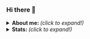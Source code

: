 ### Hi there 👋

<!--
**jrmreis/jrmreis** is a ✨ _special_ ✨ repository because its `README.md` (this file) appears on your GitHub profile.

Here are some ideas to get you started:

- 🔭 I’m currently working on ...
- 🌱 I’m currently learning ...
- 👯 I’m looking to collaborate on ...
- 🤔 I’m looking for help with ...
- 💬 Ask me about ...
- 📫 How to reach me: ...
- 😄 Pronouns: ...
- ⚡ Fun fact: ...
-->

<details>
  <summary> <b> About me: </b> <i>(click to expand!) </i> </summary>
  <br>
  
- 🔭 I’m currently working on THCS
- 🌱 I’m currently learning Java
- 🤔 I’m looking for help with Java
- 💬 Ask me about Kafka
- 📫 How to reach me: jrmreis@gmail.com
</details>

 
 
<details>
  <summary> <b> Stats: </b> <i>(click to expand!) </i> </summary>
  <br>
 
![Joel Reis's GitHub stats](https://github-readme-stats.vercel.app/api?username=jrmreis&show_icons=true&theme=radical)

 
[![Top Langs](https://github-readme-stats.vercel.app/api/top-langs/?username=jrmreis)](https://github.com/jrmreis/github-readme-stats)

</details>
